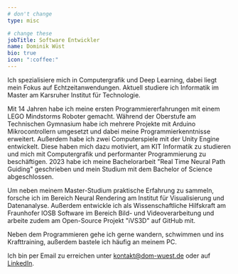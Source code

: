 ```yaml
---
# don't change
type: misc

# change these
jobTitle: Software Entwickler
name: Dominik Wüst
bio: true
icon: ":coffee:"
---
```


Ich spezialisiere mich in Computergrafik und Deep Learning, dabei liegt mein Fokus auf Echtzeitanwendungen. Aktuell studiere ich Informatik im Master am Karsruher Institut für Technologie.

Mit 14 Jahren habe ich meine ersten Programmiererfahrungen mit einem LEGO Mindstorms Roboter gemacht. Während der Oberstufe am Technischen Gymnasium habe ich mehrere Projekte mit Arduino Mikrocontrollern umgesetzt und dabei meine Programmierkenntnisse erweitert. Außerdem habe ich zwei Computerspiele mit der Unity Engine entwickelt. Diese haben mich dazu motiviert, am KIT Informatik zu studieren und mich mit Computergrafik und performanter Programmierung zu beschäftigen. 2023 habe ich meine Bachelorarbeit "Real Time Neural Path Guiding" geschrieben und mein Studium mit dem Bachelor of Science abgeschlossen.

Um neben meinem Master-Studium praktische Erfahrung zu sammeln, forsche ich im Bereich Neural Rendering am Institut für Visualisierung und Datenanalyse. Außerdem entwickle ich als Wissenschaftliche Hilfskraft am Fraunhofer IOSB Software im Bereich Bild- und Videoverarbeitung und arbeite zudem am Open-Source Projekt "iVS3D" auf GitHub mit.

Neben dem Programmieren gehe ich gerne wandern, schwimmen und ins Krafttraining, außerdem bastele ich häufig an meinem PC.

Ich bin per Email zu erreichen unter kontakt@dom-wuest.de oder auf [LinkedIn](https://www.linkedin.com/in/dom-wuest).
